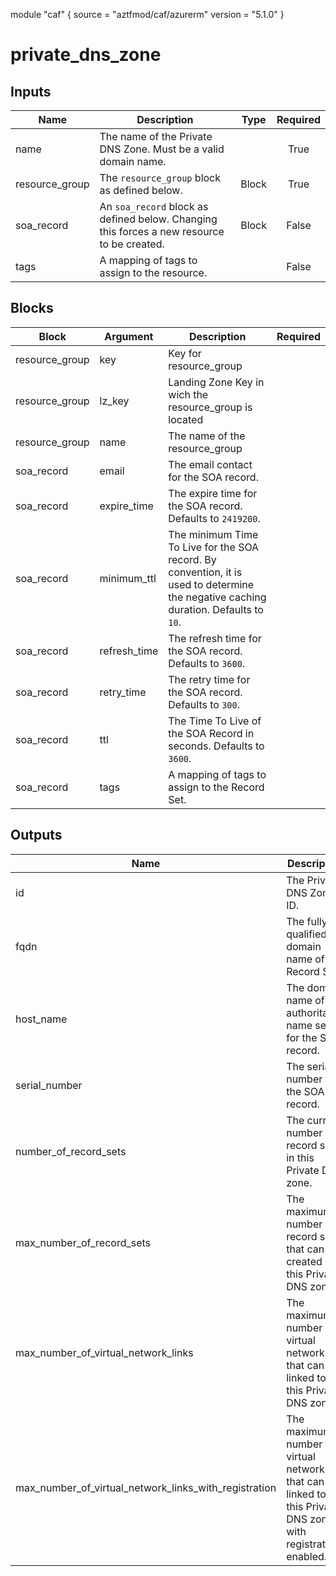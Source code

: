 module "caf" {
  source  = "aztfmod/caf/azurerm"
  version = "5.1.0"
}

# private_dns_zone

## Inputs
| Name | Description | Type | Required |
|------|-------------|------|:--------:|
|name| The name of the Private DNS Zone. Must be a valid domain name.||True|
|resource_group|The `resource_group` block as defined below.|Block|True|
|soa_record| An `soa_record` block as defined below. Changing this forces a new resource to be created.| Block |False|
|tags| A mapping of tags to assign to the resource.||False|

## Blocks
| Block | Argument | Description | Required |
|-------|----------|-------------|----------|
|resource_group| key | Key for  resource_group||| Required if  |
|resource_group| lz_key |Landing Zone Key in wich the resource_group is located|||True|
|resource_group| name | The name of the resource_group |||True|
|soa_record|email| The email contact for the SOA record.|||True|
|soa_record|expire_time| The expire time for the SOA record. Defaults to `2419200`.|||False|
|soa_record|minimum_ttl| The minimum Time To Live for the SOA record. By convention, it is used to determine the negative caching duration. Defaults to `10`.|||False|
|soa_record|refresh_time| The refresh time for the SOA record. Defaults to `3600`.|||False|
|soa_record|retry_time| The retry time for the SOA record. Defaults to `300`.|||False|
|soa_record|ttl| The Time To Live of the SOA Record in seconds. Defaults to `3600`.|||False|
|soa_record|tags| A mapping of tags to assign to the Record Set.|||False|

## Outputs
| Name | Description |
|------|-------------|
|id|The Private DNS Zone ID.|||
|fqdn|The fully qualified domain name of the Record Set.|||
|host_name|The domain name of the authoritative name server for the SOA record.|||
|serial_number|The serial number for the SOA record. |||
|number_of_record_sets|The current number of record sets in this Private DNS zone.|||
|max_number_of_record_sets|The maximum number of record sets that can be created in this Private DNS zone.|||
|max_number_of_virtual_network_links|The maximum number of virtual networks that can be linked to this Private DNS zone.|||
|max_number_of_virtual_network_links_with_registration|The maximum number of virtual networks that can be linked to this Private DNS zone with registration enabled.|||
